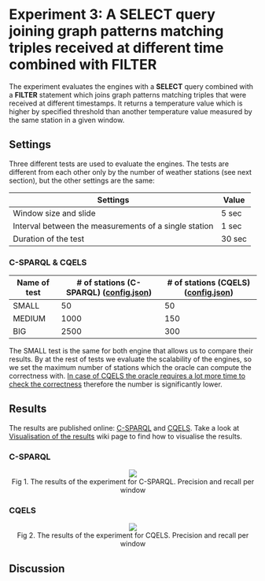 # Experiment 3: A SELECT query joining graph patterns matching triples received at different time combined with FILTER

The experiment evaluates the engines with a **SELECT** query combined with a **FILTER** statement which joins graph patterns matching triples that were received at different timestamps. It returns a temperature value which is higher by specified threshold than another temperature value measured by the same station in a given window.

## Settings

Three different tests are used to evaluate the engines. The tests are different from each other only by the number of weather stations (see next section), but the other settings are the same:

Settings | Value
---------|------
Window size and slide | 5 sec
Interval between the measurements of a single station | 1 sec
Duration of the test | 30 sec

### C-SPARQL & CQELS

Name of test | # of stations (C-SPARQL) ([config.json](https://github.com/YABench/yabench-one/blob/master/Experiment_3/csparql/config.json)) | # of stations (CQELS) ([config.json](https://github.com/YABench/yabench-one/blob/master/Experiment_3/cqels/config.json))
-------------|--------------------------|----------------------
SMALL | 50 | 50
MEDIUM | 1000 | 150
BIG | 2500 | 300

The SMALL test is the same for both engine that allows us to compare their results. By at the rest of tests we evaluate the scalability of the engines, so we set the maximum number of stations which the oracle can compute the correctness with. [In case of CQELS the oracle requires a lot more time to check the correctness](TODO) therefore the number is significantly lower.

## Results

The results are published online: [C-SPARQL](https://github.com/YABench/yabench-one/tree/master/Experiment_3/csparql/results) and [CQELS](https://github.com/YABench/yabench-one/tree/master/Experiment_3/cqels/results). Take a look at [Visualisation of the results](https://github.com/YABench/yabench/wiki#visualisation-the-results) wiki page to find how to visualise the results.

### C-SPARQL

<p align="center">
    <img src="http://yabench.github.io/yabench-one/Experiment_3/csparql/ORACLE_pr.png"/>
    </br>
    Fig 1. The results of the experiment for C-SPARQL. Precision and recall per window
</p>

### CQELS

<p align="center">
    <img src="http://yabench.github.io/yabench-one/Experiment_3/cqels/ORACLE_pr.png"/>
    </br>
    Fig 2. The results of the experiment for CQELS. Precision and recall per window
</p>

## Discussion
